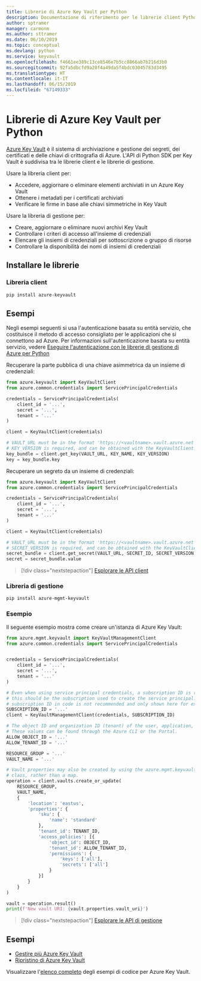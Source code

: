 ```yaml
---
title: Librerie di Azure Key Vault per Python
description: Documentazione di riferimento per le librerie client Python per Azure Key Vault
author: sptramer
manager: carmonm
ms.author: sttramer
ms.date: 06/10/2019
ms.topic: conceptual
ms.devlang: python
ms.service: keyvault
ms.openlocfilehash: f4661ee389c13ce8546e7b5cc8866ab7b216d3b0
ms.sourcegitcommit: 92fa5dbcfd9a20f4a49da5f4bdc03045783d3495
ms.translationtype: HT
ms.contentlocale: it-IT
ms.lasthandoff: 06/15/2019
ms.locfileid: "67149333"
---
```

# <a name="azure-key-vault-libraries-for-python"></a>Librerie di Azure Key Vault per Python

[Azure Key Vault](/azure/key-vault/) è il sistema di archiviazione e gestione dei segreti, dei certificati e delle chiavi di crittografia di Azure. L'API di Python SDK per Key Vault è suddivisa tra le librerie client e le librerie di gestione.

Usare la libreria client per:
- Accedere, aggiornare o eliminare elementi archiviati in un Azure Key Vault
- Ottenere i metadati per i certificati archiviati
- Verificare le firme in base alle chiavi simmetriche in Key Vault

Usare la libreria di gestione per:
- Creare, aggiornare o eliminare nuovi archivi Key Vault
- Controllare i criteri di accesso all'insieme di credenziali
- Elencare gli insiemi di credenziali per sottoscrizione o gruppo di risorse
- Controllare la disponibilità dei nomi di insiemi di credenziali

## <a name="install-the-libraries"></a>Installare le librerie

### <a name="client-library"></a>Libreria client

```bash
pip install azure-keyvault
```

## <a name="examples"></a>Esempi

Negli esempi seguenti si usa l'autenticazione basata su entità servizio, che costituisce il metodo di accesso consigliato per le applicazioni che si connettono ad Azure. Per informazioni sull'autenticazione basata su entità servizio, vedere [Eseguire l'autenticazione con le librerie di gestione di Azure per Python](https://docs.microsoft.com/en-us/python/azure/python-sdk-azure-authenticate)

Recuperare la parte pubblica di una chiave asimmetrica da un insieme di credenziali:

```python
from azure.keyvault import KeyVaultClient
from azure.common.credentials import ServicePrincipalCredentials

credentials = ServicePrincipalCredentials(
    client_id = '...',
    secret = '...',
    tenant = '...'
)

client = KeyVaultClient(credentials)

# VAULT_URL must be in the format 'https://<vaultname>.vault.azure.net'
# KEY_VERSION is required, and can be obtained with the KeyVaultClient.get_key_versions(self, vault_url, key_name) API
key_bundle = client.get_key(VAULT_URL, KEY_NAME, KEY_VERSION)
key = key_bundle.key
```

Recuperare un segreto da un insieme di credenziali:

```python
from azure.keyvault import KeyVaultClient
from azure.common.credentials import ServicePrincipalCredentials

credentials = ServicePrincipalCredentials(
    client_id = '...',
    secret = '...',
    tenant = '...'
)

client = KeyVaultClient(credentials)

# VAULT_URL must be in the format 'https://<vaultname>.vault.azure.net'
# SECRET_VERSION is required, and can be obtained with the KeyVaultClient.get_secret_versions(self, vault_url, secret_id) API
secret_bundle = client.get_secret(VAULT_URL, SECRET_ID, SECRET_VERSION)
secret = secret_bundle.value
```

> [!div class="nextstepaction"]
> [Esplorare le API client](/python/api/overview/azure/keyvault/client)

### <a name="management-library"></a>Libreria di gestione

```bash
pip install azure-mgmt-keyvault
```

### <a name="example"></a>Esempio

Il seguente esempio mostra come creare un'istanza di Azure Key Vault: 

```python
from azure.mgmt.keyvault import KeyVaultManagementClient
from azure.common.credentials import ServicePrincipalCredentials


credentials = ServicePrincipalCredentials(
    client_id = '...',
    secret = '...',
    tenant = '...'
)

# Even when using service principal credentials, a subscription ID is required. For service principals,
# this should be the subscription used to create the service principal. Storing a token like a valid
# subscription ID in code is not recommended and only shown here for example purposes.
SUBSCRIPTION_ID = '...'
client = KeyVaultManagementClient(credentials, SUBSCRIPTION_ID)

# The object ID and organization ID (tenant) of the user, application, or service principal for access policies.
# These values can be found through the Azure CLI or the Portal.
ALLOW_OBJECT_ID = '...'
ALLOW_TENANT_ID = '...'

RESOURCE_GROUP = '...'
VAULT_NAME = '...'

# Vault properties may also be created by using the azure.mgmt.keyvault.models.VaultCreateOrUpdateParameters
# class, rather than a map. 
operation = client.vaults.create_or_update(
    RESOURCE_GROUP,
    VAULT_NAME,
    {
        'location': 'eastus',
        'properties': {
            'sku': {
                'name': 'standard'
            },
            'tenant_id': TENANT_ID,
            'access_policies': [{
                'object_id': OBJECT_ID,
                'tenant_id': ALLOW_TENANT_ID,
                'permissions': {
                    'keys': ['all'],
                    'secrets': ['all']
                }
            }]
        }
    }
)

vault = operation.result()
print(f'New vault URI: {vault.properties.vault_uri}')
```

> [!div class="nextstepaction"]
> [Esplorare le API di gestione](/python/api/overview/azure/keyvault/management)

## <a name="samples"></a>Esempi
* [Gestire più Azure Key Vault][1] 
* [Ripristino di Azure Key Vault][2]

[1]: https://azure.microsoft.com/resources/samples/key-vault-python-manage/
[2]: https://azure.microsoft.com/resources/samples/key-vault-recovery-python/

Visualizzare l'[elenco completo](https://azure.microsoft.com/resources/samples/?platform=python&term=key+vault) degli esempi di codice per Azure Key Vault. 
